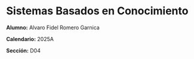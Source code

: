 # Sistemas Basados en Conocimiento

**Alumno:** Alvaro Fidel Romero Garnica

**Calendario:** 2025A

**Sección:** D04
